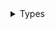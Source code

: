 <details>
<summary>Types</summary>

  - [Drop](/Drop)
  - [Drop.Action](/Drop.Action)
  - [Drop.Duration](/Drop.Duration)
  - [Drop.Style](/Drop.Style)
  - [Drops](/Drops)

</details>
